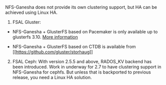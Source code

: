 NFS-Ganesha does not provide its own clustering support, but HA can be achieved using Linux HA.

1. FSAL Gluster:
*    NFS-Ganesha + GlusterFS based on Pacemaker is only available up to glusterfs 3.10. 
     [More information](http://docs.gluster.org/en/latest/Administrator%20Guide/NFS-Ganesha%20GlusterFS%20Integration/)  

*    NFS-Ganesha + GlusterFS based on CTDB is available from  [[https://github.com/gluster/storhaug]]

2. FSAL Ceph:
   With version 2.5.5 and above, RADOS_KV backend has been introduced. Work in underway for 2.7 to have clustering support in NFS-Ganesha for cephfs. But unless that is backported to previous release, you need a Linux HA solution. 
